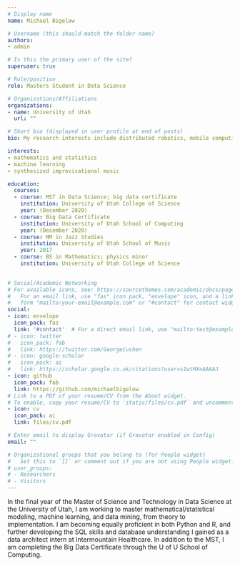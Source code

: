 ```yaml
---
# Display name
name: Michael Bigelow

# Username (this should match the folder name)
authors:
- admin

# Is this the primary user of the site?
superuser: true

# Role/position
role: Masters Student in Data Science

# Organizations/Affiliations
organizations:
- name: University of Utah
  url: ""

# Short bio (displayed in user profile at end of posts)
bio: My research interests include distributed robotics, mobile computing and programmable matter.

interests:
- mathematics and statistics
- machine learning
- synthesized improvisational music

education:
  courses:
  - course: MST in Data Science; big data certificate 
    institution: University of Utah College of Science
    year: (December 2020)
  - course: Big Data Certificate 
    institution: University of Utah School of Computing
    year: (December 2020)
  - course: MM in Jazz Studies
    institution: University of Utah School of Music
    year: 2017
  - course: BS in Mathematics; physics minor
    institution: University of Utah College of Science
    

# Social/Academic Networking
# For available icons, see: https://sourcethemes.com/academic/docs/page-builder/#icons
#   For an email link, use "fas" icon pack, "envelope" icon, and a link in the
#   form "mailto:your-email@example.com" or "#contact" for contact widget.
social:
- icon: envelope
  icon_pack: fas
  link: '#contact'  # For a direct email link, use "mailto:test@example.org".
# - icon: twitter
#   icon_pack: fab
#   link: https://twitter.com/GeorgeCushen
# - icon: google-scholar
#   icon_pack: ai
#   link: https://scholar.google.co.uk/citations?user=sIwtMXoAAAAJ
- icon: github
  icon_pack: fab
  link: https://github.com/michaelbigelow
# Link to a PDF of your resume/CV from the About widget.
# To enable, copy your resume/CV to `static/files/cv.pdf` and uncomment the lines below.
- icon: cv
  icon_pack: ai
  link: files/cv.pdf

# Enter email to display Gravatar (if Gravatar enabled in Config)
email: ""

# Organizational groups that you belong to (for People widget)
#   Set this to `[]` or comment out if you are not using People widget.
# user_groups:
# - Researchers
# - Visitors
---
```


In the final year of the Master of Science and Technology in Data Science at the University of Utah, I am working to master mathematical/statistical modeling, machine learning, and data mining, from theory to implementation. I am becoming equally proficient in both Python and R, and further developing the SQL skills and database understanding I gained as a data architect intern at Intermountain Healthcare. In addition to the MST, I am completing the Big Data Certificate through the U of U School of Computing. 
